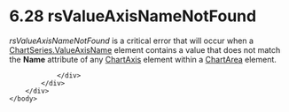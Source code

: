<html dir="LTR" xmlns:mshelp="http://msdn.microsoft.com/mshelp" xmlns:ddue="http://ddue.schemas.microsoft.com/authoring/2003/5" xmlns:xlink="http://www.w3.org/1999/xlink" xmlns:tool="http://www.microsoft.com/tooltip">
    <head>
        <meta http-equiv="Content-Type" content="text/html; CHARSET=utf-8"></meta>
        <meta name="save" content="history"></meta>
        <title>6.28 rsValueAxisNameNotFound</title>
        <xml>
            <mshelp:toctitle title="6.28 rsValueAxisNameNotFound"></mshelp:toctitle>
            <mshelp:rltitle title="[MS-RDL]: rsValueAxisNameNotFound"></mshelp:rltitle>
            <mshelp:keyword index="A" term="9183c60d-2502-46d3-9023-971b381031ca"></mshelp:keyword>
            <mshelp:attr name="DCSext.ContentType" value="open specification"></mshelp:attr>
            <mshelp:attr name="AssetID" value="9183c60d-2502-46d3-9023-971b381031ca"></mshelp:attr>
            <mshelp:attr name="TopicType" value="kbRef"></mshelp:attr>
            <mshelp:attr name="DCSext.Title" value="[MS-RDL]: rsValueAxisNameNotFound" />
        </xml>
    </head>
    <body>
        <div id="header">
            <h1 class="heading">6.28 rsValueAxisNameNotFound</h1>
        </div>
        <div id="mainSection">
            <div id="mainBody">
                <div id="allHistory" class="saveHistory"></div>
                <div id="sectionSection0" class="section" name="collapseableSection">
                    

<p><i>rsValueAxisNameNotFound</i> is a critical error that will
occur when a <a href="2fc710a1-eedc-4798-9fbd-46a38eae7bb9.html">ChartSeries.ValueAxisName</a>
element contains a value that does not match the <b>Name</b> attribute of any <a href="0c19f1cb-ef68-4c28-a2d0-8601b7fd0f32.html">ChartAxis</a> element within a
<a href="74e08a7c-5405-4ea4-b903-a79ef4d215f7.html">ChartArea</a> element.</p>


                </div>
            </div>
        </div>
    </body>
</html>